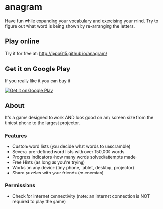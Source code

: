anagram
=======
Have fun while expanding your vocabulary and exercising your mind. Try to figure out what word is being shown by re-arranging the letters.

## Play online
Try it for free at: http://ippo615.github.io/anagram/

## Get it on Google Play
If you really like it you can buy it

<a href="https://play.google.com/store/apps/details?id=com.acipo.anagram">
  <img alt="Get it on Google Play"
       src="https://developer.android.com/images/brand/en_generic_rgb_wo_45.png" />
</a>

## About
It's a game designed to work AND look good on any screen size from the tiniest phone to the largest projector.

### Features
- Custom word lists (you decide what words to unscramble)
- Several pre-defined word lists with over 150,000 words
- Progress indicators (how many words solved/attempts made)
- Free Hints (as long as you're trying)
- Works on any device (tiny phone, tablet, desktop, projector)
- Share puzzles with your friends (or enemies)

### Permissions
- Check for internet connectivity (note: an internet connection is NOT required to play the game)



